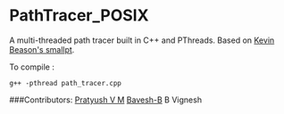 # PathTracer_POSIX
A multi-threaded path tracer built in C++ and PThreads. Based on [Kevin Beason's smallpt](https://drive.google.com/file/d/0B8g97JkuSSBwUENiWTJXeGtTOHFmSm51UC01YWtCZw/view).

To compile :
```
g++ -pthread path_tracer.cpp 
```

###Contributors:
[Pratyush V M](https://github.com/PratyushVM)
[Bavesh-B](https://github.com/Bavesh-B)
B Vignesh
